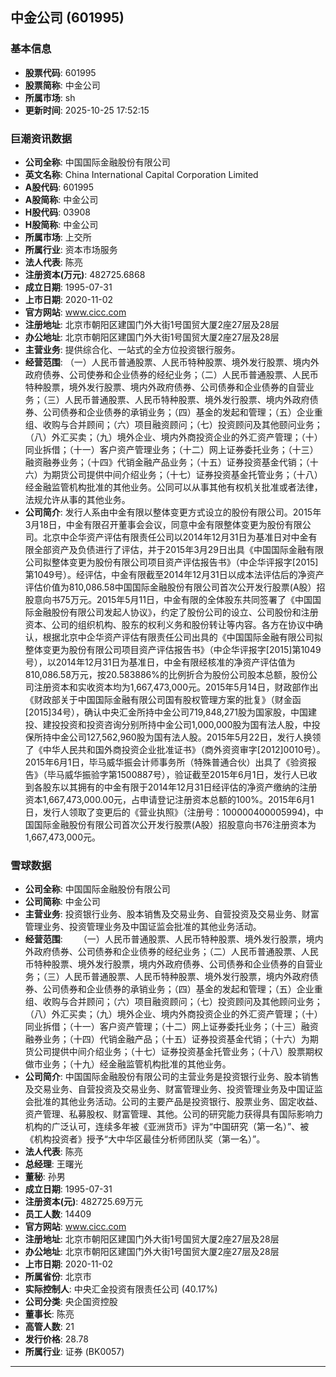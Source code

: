 ## 中金公司 (601995)

### 基本信息

- **股票代码**: 601995
- **股票简称**: 中金公司
- **所属市场**: sh
- **更新时间**: 2025-10-25 17:52:15

### 巨潮资讯数据

- **公司全称**: 中国国际金融股份有限公司
- **英文名称**: China International Capital Corporation Limited
- **A股代码**: 601995
- **A股简称**: 中金公司
- **H股代码**: 03908
- **H股简称**: 中金公司
- **所属市场**: 上交所
- **所属行业**: 资本市场服务
- **法人代表**: 陈亮
- **注册资本(万元)**: 482725.6868
- **成立日期**: 1995-07-31
- **上市日期**: 2020-11-02
- **官方网站**: www.cicc.com
- **注册地址**: 北京市朝阳区建国门外大街1号国贸大厦2座27层及28层
- **办公地址**: 北京市朝阳区建国门外大街1号国贸大厦2座27层及28层
- **主营业务**: 提供综合化、一站式的全方位投资银行服务。
- **经营范围**: （一）人民币普通股票、人民币特种股票、境外发行股票、境内外政府债券、公司使券和企业债券的经纪业务；（二）人民币普通股票、人民币特种股票，境外发行股票、境内外政府债券、公司债券和企业债券的自营业务；（三）人民币普通股票、人民币特种股票、境外发行股票、境内外政府债券、公司债券和企业债券的承销业务；（四）基金的发起和管理；（五）企业重组、收购与合并顾间；（六）项目融资顾问；（七）投资顾问及其他颐问业务；（八）外汇买卖；（九）境外企业、境内外商投资企业的外汇资产管理；（十）同业拆借；（十一）客户资产管理业务；（十二）网上证券委托业务；（十三）融资融券业务；（十四》代销金融产品业务；（十五）证券投资基金代销；（十六）为期货公司提供中间介绍业务；（十七）证券投资基金托管业务；（十八）经金融监管机构批准的其他业务。公同可以从事其他有权机关批准或者法律，法规允许从事的其他业务。
- **公司简介**: 发行人系由中金有限以整体变更方式设立的股份有限公司。2015年3月18日，中金有限召开董事会会议，同意中金有限整体变更为股份有限公司。北京中企华资产评估有限责任公司以2014年12月31日为基准日对中金有限全部资产及负债进行了评估，并于2015年3月29日出具《中国国际金融有限公司拟整体变更为股份有限公司项目资产评估报告书》（中企华评报字[2015]第1049号）。经评估，中金有限截至2014年12月31日以成本法评估后的净资产评估价值为810,086.58中国国际金融股份有限公司首次公开发行股票(A股）招股意向书75万元。2015年5月11日，中金有限的全体股东共同签署了《中国国际金融股份有限公司发起人协议》，约定了股份公司的设立、公司股份和注册资本、公司的组织机构、股东的权利义务和股份转让等内容。各方在协议中确认，根据北京中企华资产评估有限责任公司出具的《中国国际金融有限公司拟整体变更为股份有限公司项目资产评估报告书》（中企华评报字[2015]第1049号），以2014年12月31日为基准日，中金有限经核准的净资产评估值为810,086.58万元，按20.583886%的比例折合为股份公司股本总额，股份公司注册资本和实收资本均为1,667,473,000元。2015年5月14日，财政部作出《财政部关于中国国际金融有限公司国有股权管理方案的批复》（财金函[2015]34号），确认中央汇金所持中金公司719,848,271股为国家股，中国建投、建投投资和投资咨询分别所持中金公司1,000,000股为国有法人股，中投保所持中金公司127,562,960股为国有法人股。2015年5月22日，发行人换领了《中华人民共和国外商投资企业批准证书》（商外资资审字[2012]0010号）。2015年6月1日，毕马威华振会计师事务所（特殊普通合伙）出具了《验资报告》（毕马威华振验字第1500887号），验证截至2015年6月1日，发行人已收到各股东以其拥有的中金有限于2014年12月31日经评估的净资产缴纳的注册资本1,667,473,000.00元，占申请登记注册资本总额的100%。2015年6月1日，发行人领取了变更后的《营业执照》（注册号：100000400005994)，中国国际金融股份有限公司首次公开发行股票(A股）招股意向书76注册资本为1,667,473,000元。

### 雪球数据

- **公司全称**: 中国国际金融股份有限公司
- **公司简称**: 中金公司
- **主营业务**: 投资银行业务、股本销售及交易业务、自营投资及交易业务、财富管理业务、投资管理业务及中国证监会批准的其他业务活动。
- **经营范围**: 　　（一）人民币普通股票、人民币特种股票、境外发行股票，境内外政府债券、公司债券和企业债券的经纪业务；（二）人民币普通股票、人民币特种股票、境外发行股票，境内外政府债券、公司债券和企业债券的自营业务；（三）人民币普通股票、人民币特种股票、境外发行股票，境内外政府债券、公司债券和企业债券的承销业务；（四）基金的发起和管理；（五）企业重组、收购与合并顾问；（六）项目融资顾问；（七）投资顾问及其他顾问业务；（八）外汇买卖；（九）境外企业、境内外商投资企业的外汇资产管理；（十）同业拆借；（十一）客户资产管理；（十二）网上证券委托业务；（十三）融资融券业务；（十四）代销金融产品；（十五）证券投资基金代销；（十六）为期货公司提供中间介绍业务；（十七）证券投资基金托管业务；（十八）股票期权做市业务；（十九）经金融监管机构批准的其他业务。
- **公司简介**: 中国国际金融股份有限公司的主营业务是投资银行业务、股本销售及交易业务、自营投资及交易业务、财富管理业务、投资管理业务及中国证监会批准的其他业务活动。公司的主要产品是投资银行、股票业务、固定收益、资产管理、私募股权、财富管理、其他。公司的研究能力获得具有国际影响力机构的广泛认可，连续多年被《亚洲货币》评为“中国研究（第一名）”、被《机构投资者》授予“大中华区最佳分析师团队奖（第一名）”。
- **法人代表**: 陈亮
- **总经理**: 王曙光
- **董秘**: 孙男
- **成立日期**: 1995-07-31
- **注册资本(元)**: 482725.69万元
- **员工人数**: 14409
- **官方网站**: www.cicc.com
- **注册地址**: 北京市朝阳区建国门外大街1号国贸大厦2座27层及28层
- **办公地址**: 北京市朝阳区建国门外大街1号国贸大厦2座27层及28层
- **上市日期**: 2020-11-02
- **所属省份**: 北京市
- **实际控制人**: 中央汇金投资有限责任公司 (40.17%)
- **公司分类**: 央企国资控股
- **董事长**: 陈亮
- **高管人数**: 21
- **发行价格**: 28.78
- **所属行业**: 证券 (BK0057)

---